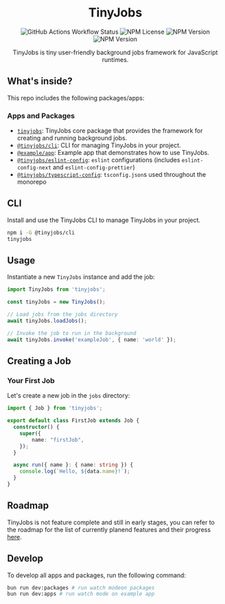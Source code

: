 <div align="center">

# TinyJobs

![GitHub Actions Workflow Status](https://img.shields.io/github/actions/workflow/status/Climactic/TinyJobs/ci.yml?style=flat-square)
![NPM License](https://img.shields.io/npm/l/tinyjobs?style=flat-square)
![NPM Version](https://img.shields.io/npm/v/tinyjobs?style=flat-square&label=tinyjobs)
![NPM Version](https://img.shields.io/npm/v/@tinyjobs/cli?style=flat-square&label=@tinyjobs/cli)


TinyJobs is tiny user-friendly background jobs framework for JavaScript runtimes.

</div>

## What's inside?

This repo includes the following packages/apps:

### Apps and Packages

- [`tinyjobs`](packages/tinyjobs/README.md): TinyJobs core package that provides the framework for creating and running background jobs.
- [`@tinyjobs/cli`](packages/cli/README.md): CLI for managing TinyJobs in your project.
- [`@example/app`](apps/example/README.md): Example app that demonstrates how to use TinyJobs.
- [`@tinyjobs/eslint-config`](packages/eslint-config/README.md): `eslint` configurations (includes `eslint-config-next` and `eslint-config-prettier`)
- [`@tinyjobs/typescript-config`](packages/typescript-config): `tsconfig.json`s used throughout the monorepo


## CLI

Install and use the TinyJobs CLI to manage TinyJobs in your project.

```sh
npm i -G @tinyjobs/cli
tinyjobs
```

## Usage
Instantiate a new `TinyJobs` instance and add the job:

```ts
import TinyJobs from 'tinyjobs';

const tinyJobs = new TinyJobs();

// Load jobs from the jobs directory
await tinyJobs.loadJobs();

// Invoke the job to run in the background
await tinyJobs.invoke('exampleJob', { name: 'world' });
```

## Creating a Job

### Your First Job
Let's create a new job in the `jobs` directory:
```ts
import { Job } from 'tinyjobs';

export default class FirstJob extends Job {
  constructor() {
    super({
        name: "firstJob",
    });
  }

  async run({ name }: { name: string }) {
    console.log(`Hello, ${data.name}!`);
  }
}
```


## Roadmap
TinyJobs is not feature complete and still in early stages, you can refer to the roadmap for the list of currently planend features and their progress [here](https://github.com/orgs/Climactic/projects/1/views/4).


## Develop

To develop all apps and packages, run the following command:

```bash
bun run dev:packages # run watch modeon packages
bun run dev:apps # run watch mode on example app
```